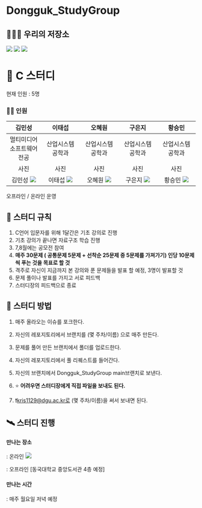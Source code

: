 # Dongguk_StudyGroup

## 🧑‍🤝‍🧑 우리의 저장소
  [<img src="https://img.shields.io/badge/Notion-181717?style=flat-square&logo=Notion&logoColor=white"/>](https://www.notion.so/26eb7435cd3a4a3a80cf2bfad33c3ee1?pvs=4)
  [<img src="https://img.shields.io/badge/GitHub-181717?style=flat-square&logo=GitHub&logoColor=white"/>](https://github.com/che2ese/Dongguk_StudyGroup)
  [<img src="https://img.shields.io/badge/Discord-5865F2?style=flat-square&logo=Discord&logoColor=white"/>](https://discord.gg/zQBZYBWt)

  
# 📖 C 스터디
현재 인원 : 5명 

### 🧑‍🎓 인원


|김민성|이태섭|오혜원|구은지|황승민|
|:---:|:---:|:---:|:---:|:---:|
|멀티미디어<br>소프트웨어전공|산업시스템공학과|산업시스템공학과|산업시스템공학과|산업시스템공학과|
|사진|사진|사진|사진|사진|
|김민성 [<img src="https://img.shields.io/badge/GitHub-181717?style=flat-square&logo=GitHub&logoColor=white"/>](https://github.com/che2ese)|이태섭 [<img src="https://img.shields.io/badge/GitHub-181717?style=flat-square&logo=GitHub&logoColor=white"/>](https://github.com/TaesubLee)|오혜원 [<img src="https://img.shields.io/badge/GitHub-181717?style=flat-square&logo=GitHub&logoColor=white"/>](https://github.com/hyewon2da)|구은지 [<img src="https://img.shields.io/badge/GitHub-181717?style=flat-square&logo=GitHub&logoColor=white"/>](https://github.com/eunji9)|황승민 [<img src="https://img.shields.io/badge/GitHub-181717?style=flat-square&logo=GitHub&logoColor=white"/>](https://github.com/sxunxin)|


오프라인 / 온라인 운영


## 🥅 스터디 규칙
1. C언어 입문자를 위해 1달간은 기초 강의로 진행
2. 기초 강의가 끝나면 자료구조 학습 진행
3. 7,8월에는 공모전 참여
4. **매주 30문제 ( 공통문제 5문제 + 선착순 25문제 중 5문제를 가져가기) 인당 10문제씩 푸는 것을 목표로 할 것**
5. 격주로 자신이 지금까지 본 강의와 푼 문제들을 발표 할 예정, 3명이 발표할 것
6. 문제 풀이나 발표를 가지고 서로 피드백
7. 스터디장의 피드백으로 종료



## 📝 스터디 방법
1. 매주 올라오는 이슈를 포크한다.
2. 자신의 레포지토리에서 브랜치를 (몇 주차/이름) 으로 매주 만든다.
3. 문제를 풀어 만든 브랜치에서 폴더를 업로드한다.
4. 자신의 레포지토리에서 풀 리퀘스트를 들어간다.
5. 자신의 브랜치에서 Dongguk_StudyGroup main브랜치로 보낸다.

6. ⭐ **어려우면 스터디장에게 직접 파일을 보내도 된다.**
7. ❗kris1129@dgu.ac.kr로 (몇 주차/이름)을 써서 보내면 된다.
     



## 🛰️ 스터디 진행
#### 만나는 장소 
: 온라인 [<img src="https://img.shields.io/badge/Discord-5865F2?style=flat-square&logo=Discord&logoColor=white"/>](https://discord.gg/zQBZYBWt)

: 오프라인 [동국대학교 중앙도서관 4층 예정]


#### 만나는 시간
: 매주 월요일 저녁 예정
